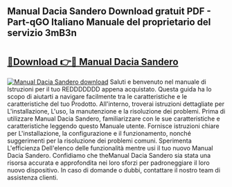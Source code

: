 ## Manual Dacia Sandero Download gratuit PDF - Part-qGO Italiano Manuale del proprietario del servizio 3mB3n

# <h2><a href="http://dfgaec.blite.top/?on=Manual+Dacia+Sandero">🔗Download 👉🔴 Manual Dacia Sandero</a></h2>

[![Manual Dacia Sandero download](https://i.imgur.com/lujVjoI.png)](http://dfgaec.blite.top/?on=Manual+Dacia+Sandero)
Saluti e benvenuto nel manuale di Istruzioni per il tuo REDDDDDDD appena acquistato. Questa guida ha lo scopo di aiutarti a navigare facilmente tra le caratteristiche e le caratteristiche del tuo Prodotto. All'interno, troverai istruzioni dettagliate per L'installazione, L'uso, la manutenzione e la risoluzione dei problemi. Prima di utilizzare Manual Dacia Sandero, familiarizzare con le sue caratteristiche e caratteristiche leggendo questo Manuale utente. Fornisce istruzioni chiare per L'installazione, la configurazione e il funzionamento, nonché suggerimenti per la risoluzione dei problemi comuni. Sperimenta L'efficienza Dell'elenco delle funzionalità mentre usi il tuo nuovo Manual Dacia Sandero. Confidiamo che theManual Dacia Sandero sia stata una risorsa accurata e approfondita nei loro sforzi per padroneggiare il loro nuovo dispositivo. In caso di domande o dubbi, contattare il nostro team di assistenza clienti.
